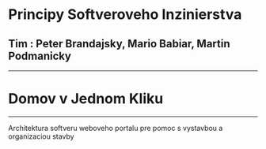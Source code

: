 # Principy Softveroveho Inzinierstva
## Tim : Peter Brandajsky, Mario Babiar, Martin Podmanicky
---
# Domov v Jednom Kliku
---
Architektura softveru weboveho portalu pre pomoc s vystavbou a organizaciou stavby
